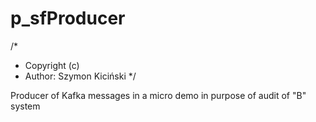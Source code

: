 
# p_sfProducer
/*
* Copyright (c)
* Author: Szymon Kiciński
  */

Producer of Kafka messages in a micro demo in purpose of audit of "B" system